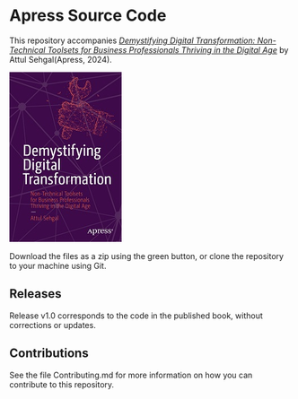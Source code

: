 # Apress Source Code

This repository accompanies [*Demystifying Digital Transformation: Non-Technical Toolsets for Business Professionals Thriving in the Digital Age*](https://www.link.springer.com/book/10.1007/9781484294987) by Attul Sehgal(Apress, 2024).

[comment]: #cover
![Cover image](9781484294987.jpg)

Download the files as a zip using the green button, or clone the repository to your machine using Git.

## Releases

Release v1.0 corresponds to the code in the published book, without corrections or updates.

## Contributions

See the file Contributing.md for more information on how you can contribute to this repository.